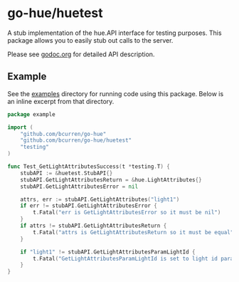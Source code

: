 # go-hue/huetest

A stub implementation of the hue.API interface for testing purposes. This package allows you to easily stub out calls to the server.

Please see [godoc.org](http://godoc.org/github.com/bcurren/go-hue/huetest) for detailed API description.

## Example

See the [examples](example/) directory for running code using this package. Below is an inline excerpt from that directory.

```Go
package example

import (
	"github.com/bcurren/go-hue"
	"github.com/bcurren/go-hue/huetest"
	"testing"
)

func Test_GetLightAttributesSuccess(t *testing.T) {
	stubAPI := &huetest.StubAPI{}
	stubAPI.GetLightAttributesReturn = &hue.LightAttributes{}
	stubAPI.GetLightAttributesError = nil

	attrs, err := stubAPI.GetLightAttributes("light1")
	if err != stubAPI.GetLightAttributesError {
		t.Fatal("err is GetLightAttributesError so it must be nil")
	}
	if attrs != stubAPI.GetLightAttributesReturn {
		t.Fatal("attrs is GetLightAttributesReturn so it must be equal")
	}

	if "light1" != stubAPI.GetLightAttributesParamLightId {
		t.Fatal("GetLightAttributesParamLightId is set to light id parameter so it must be equal")
	}
}
```
